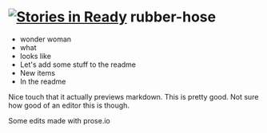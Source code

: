 [![Stories in Ready](https://badge.waffle.io/jschumacher/rubber_duck.png?label=ready&title=Ready)](https://waffle.io/jschumacher/rubber_duck)
rubber-hose
===========

* wonder woman
* what 
* looks like
* Let's add some stuff to the readme
* New items
* In the readme

Nice touch that it actually previews markdown. This is pretty good. Not sure how good of an editor this is though.

Some edits made with prose.io
